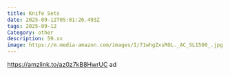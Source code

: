 ```yaml
---
title: Knife Sets
date: 2025-09-12T05:01:26.493Z
tags: 2025-09-12
Category: other
description: 59.xx
image: https://m.media-amazon.com/images/I/71whgZxsROL._AC_SL1500_.jpg
---
```

https://amzlink.to/az0z7kB8HwrUC ad